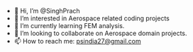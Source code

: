 - 👋 Hi, I’m @SinghPrach
- 👀 I’m interested in Aerospace related coding projects
- 🌱 I’m currently learning FEM analysis.
- 💞️ I’m looking to collaborate on Aerospace domain projects.
- 📫 How to reach me: psindia27@gmail.com

<!---
SinghPrach/SinghPrach is a ✨ special ✨ repository because its `README.md` (this file) appears on your GitHub profile.
You can click the Preview link to take a look at your changes.
--->
